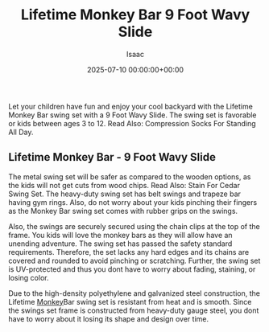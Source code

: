 ﻿---
title: Lifetime Monkey Bar 9 Foot Wavy Slide
description: Let your children have fun and enjoy your cool backyard with the Lifetime Monkey Bar swing set with a 9 Foot Wavy Slide. The swing set is favorable or kids...
slug: /lifetime-monkey-bar-9-foot-wavy-slide/
date: 2025-07-10 00:00:00+00:00
lastmod: 2025-07-10 00:00:00+03:00
author: Isaac
categories:

- Swing Sets
tags:

- swing-sets

- lifetime

- monkey
layout: post
---

Let your children have fun and enjoy your cool backyard with the Lifetime Monkey Bar swing set with a 9 Foot Wavy Slide. The swing set is favorable or kids between ages 3 to 12. Read Also: Compression Socks For Standing All Day.

##  Lifetime Monkey Bar - 9 Foot Wavy Slide

The metal swing set will be safer as compared to the wooden options, as the kids will not get cuts from wood chips. Read Also: Stain For Cedar Swing Set. The heavy-duty swing set has belt swings and trapeze bar having gym rings. Also, do not worry about your kids pinching their fingers as the Monkey Bar swing set comes with rubber grips on the swings.

Also, the swings are securely secured using the chain clips at the top of the frame. You kids will love the monkey bars as they will allow have an unending adventure. The swing set has passed the safety standard requirements. Therefore, the set lacks any hard edges and its chains are covered and rounded to avoid pinching or scratching. Further, the swing set is UV-protected and thus you dont have to worry about fading, staining, or losing color.

Due to the high-density polyethylene and galvanized steel construction, the Lifetime [Monkey](https://pestpolicy.com/how-and-when-to-trim-a-monkey-grass-border/)Bar swing set is resistant from heat and is smooth. Since the swings set frame is constructed from heavy-duty gauge steel, you dont have to worry about it losing its shape and design over time.
